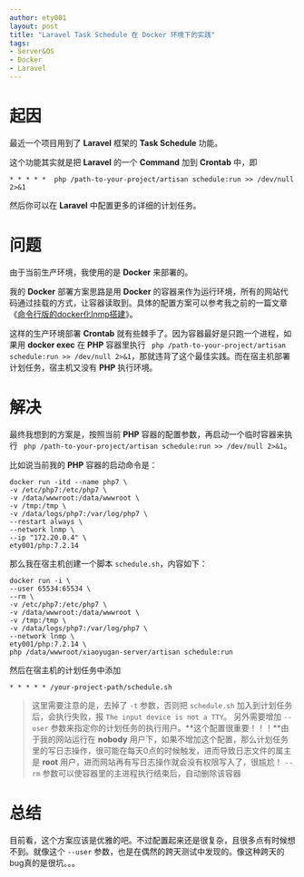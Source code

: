 ```yaml
---
author: ety001
layout: post
title: "Laravel Task Schedule 在 Docker 环境下的实践"
tags:
- Server&OS
- Docker
- Laravel
---
```


# 起因

最近一个项目用到了 **Laravel** 框架的 **Task Schedule** 功能。

这个功能其实就是把 **Laravel** 的一个 **Command** 加到 **Crontab** 中，即

```
* * * * *  php /path-to-your-project/artisan schedule:run >> /dev/null 2>&1
```

然后你可以在 **Laravel** 中配置更多的详细的计划任务。

# 问题

由于当前生产环境，我使用的是 **Docker** 来部署的。

我的 **Docker** 部署方案思路是用 **Docker** 的容器来作为运行环境，所有的网站代码通过挂载的方式，让容器读取到。具体的配置方案可以参考我之前的一篇文章 《[命令行版的docker化lnmp搭建](/2018/11/10/docker-lnmp.html)》。

这样的生产环境部署 **Crontab** 就有些棘手了。因为容器最好是只跑一个进程，如果用 **docker exec** 在 **PHP** 容器里执行 ` php /path-to-your-project/artisan schedule:run >> /dev/null 2>&1`，那就违背了这个最佳实践。而在宿主机部署计划任务，宿主机又没有 **PHP** 执行环境。

# 解决

最终我想到的方案是，按照当前 **PHP** 容器的配置参数，再启动一个临时容器来执行 ` php /path-to-your-project/artisan schedule:run >> /dev/null 2>&1`。

比如说当前我的 **PHP** 容器的启动命令是：

```
docker run -itd --name php7 \
-v /etc/php7:/etc/php7 \
-v /data/wwwroot:/data/wwwroot \
-v /tmp:/tmp \
-v /data/logs/php7:/var/log/php7 \
--restart always \
--network lnmp \
--ip "172.20.0.4" \
ety001/php:7.2.14
```

那么我在宿主机创建一个脚本 `schedule.sh`，内容如下：

```
docker run -i \
--user 65534:65534 \
--rm \
-v /etc/php7:/etc/php7 \
-v /data/wwwroot:/data/wwwroot \
-v /tmp:/tmp \
-v /data/logs/php7:/var/log/php7 \
--network lnmp \
ety001/php:7.2.14 \
php /data/wwwroot/xiaoyugan-server/artisan schedule:run
```

然后在宿主机的计划任务中添加

```
* * * * * /your-project-path/schedule.sh
```

> 这里需要注意的是，去掉了 `-t` 参数，否则把 `schedule.sh` 加入到计划任务后，会执行失败，报 `The input device is not a TTY`。
> 另外需要增加 `--user` 参数来指定你的计划任务的执行用户。**这个配置很重要！！！**由于我的网站运行在 **nobody** 用户下，如果不增加这个配置，那么计划任务里的写日志操作，很可能在每天0点的时候触发，进而导致日志文件的属主是 **root** 用户，进而网站再有写日志操作就会没有权限写入了，很尴尬！
> `--rm` 参数可以使容器里的主进程执行结束后，自动删除该容器

# 总结

目前看，这个方案应该是优雅的吧。不过配置起来还是很复杂，且很多点有时候想不到。就像这个 `--user` 参数，也是在偶然的跨天测试中发现的。像这种跨天的bug真的是很坑。。。
